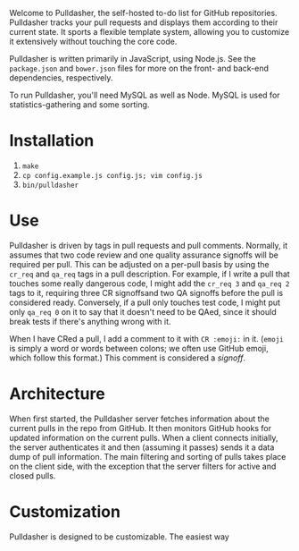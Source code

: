 Welcome to Pulldasher, the self-hosted to-do list for GitHub repositories.
Pulldasher tracks your pull requests and displays them according to their
current state. It sports a flexible template system, allowing you to customize
it extensively without touching the core code.

Pulldasher is written primarily in JavaScript, using Node.js. See the
`package.json` and `bower.json` files for more on the front- and back-end
dependencies, respectively.

To run Pulldasher, you'll need MySQL as well as Node. MySQL is used for
statistics-gathering and some sorting.

# Installation
1. `make`
2. `cp config.example.js config.js; vim config.js`
3. `bin/pulldasher`

# Use
Pulldasher is driven by tags in pull requests and pull comments. Normally, it
assumes that two code review and one quality assurance signoffs will be
required per pull. This can be adjusted on a per-pull basis by using the
`cr_req` and `qa_req` tags in a pull description. For example, if I write a
pull that touches some really dangerous code, I might add the `cr_req 3` and
`qa_req 2` tags to it, requiring three CR signoffsand two QA signoffs before
the pull is considered ready. Conversely, if a pull only touches test code, I
might put only `qa_req 0` on it to say that it doesn't need to be QAed, since
it should break tests if there's anything wrong with it.

When I have CRed a pull, I add a comment to it with `CR :emoji:` in it.
(`emoji` is simply a word or words between colons; we often use GitHub emoji,
which follow this format.) This comment is considered a _signoff_.

# Architecture
When first started, the Pulldasher server fetches information about the current
pulls in the repo from GitHub. It then monitors GitHub hooks for updated
information on the current pulls.  When a client connects initially, the server
authenticates it and then (assuming it passes) sends it a data dump of pull
information.  The main filtering and sorting of pulls takes place on the client
side, with the exception that the server filters for active and closed pulls.

# Customization
Pulldasher is designed to be customizable. The easiest way

